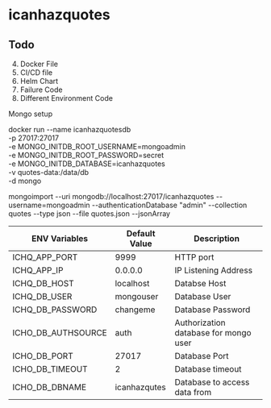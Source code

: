 # icanhazquotes

## Todo

4. Docker File
5. CI/CD file
6. Helm Chart
9. Failure Code
11. Different Environment Code


Mongo setup

docker run --name icanhazquotesdb \
-p 27017:27017 \
-e MONGO_INITDB_ROOT_USERNAME=mongoadmin \
-e MONGO_INITDB_ROOT_PASSWORD=secret \
-e MONGO_INITDB_DATABASE=icanhazquotes \
-v quotes-data:/data/db \
-d mongo

mongoimport --uri mongodb://localhost:27017/icanhazquotes --username=mongoadmin --authenticationDatabase "admin" --collection quotes --type json --file quotes.json --jsonArray

| ENV Variables | Default Value | Description |
|---------------|---------------|-------------|
| ICHQ_APP_PORT | 9999 | HTTP port |
| ICHQ_APP_IP | 0.0.0.0 | IP Listening Address |
| ICHQ_DB_HOST | localhost | Databse Host |
| ICHQ_DB_USER | mongouser | Database User |
| ICHQ_DB_PASSWORD | changeme | Database Password |
| ICHO_DB_AUTHSOURCE | auth | Authorization database for mongo user |
| ICHO_DB_PORT | 27017 | Database Port | 
| ICHO_DB_TIMEOUT | 2 | Database timeout |
| ICHO_DB_DBNAME | icanhazqutes | Database to access data from |